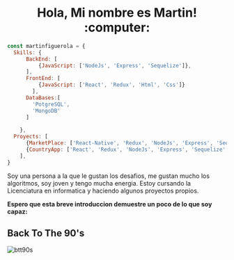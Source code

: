 
<h1 align="center"> Hola, Mi nombre es Martin! :computer: </h1>

```js
const martinfiguerola = {
  Skills: {
      BackEnd: [
          {JavaScript: ['NodeJs', 'Express', 'Sequelize']},
      ],
      FrontEnd: [
          {JavaScript: ['React', 'Redux', 'Html', 'Css']}
        ],
      DataBases:[
        'PotgreSQL', 
        'MongoDB'
      ]
   
    },
  Proyects: [
      {MarketPlace: ['React-Native', 'Redux', 'NodeJs', 'Express', 'Sequelize', 'Passport']},
      {CountryApp: ['React', 'Redux', 'NodeJs', 'Express', 'Sequelize', ]}
    ],
}
```

<div>
  <p>
    Soy una persona a la que le gustan los desafios, me gustan mucho los algoritmos, soy joven y tengo mucha energia.
    Estoy cursando la Licenciatura en informatica y haciendo algunos proyectos propios.  
  </p>
  <strong> Espero que esta breve introduccion demuestre un poco de lo que soy capaz: </strong>
</div>


<h2> Back To The 90's </h2>

![btt90s](https://user-images.githubusercontent.com/58223692/95638842-7aec8a00-0a6c-11eb-9643-20296c915a47.png)

<!--
**martinfiguerola/martinfiguerola** is a ✨ _special_ ✨ repository because its `README.md` (this file) appears on your GitHub profile.

Here are some ideas to get you started:

- 🔭 I’m currently working on ...
- 🌱 I’m currently learning ...
- 👯 I’m looking to collaborate on ...
- 🤔 I’m looking for help with ...
- 💬 Ask me about ...
- 📫 How to reach me: ...
- 😄 Pronouns: ...
- ⚡ Fun fact: ...
-->
